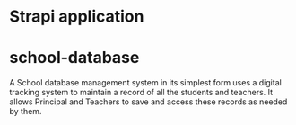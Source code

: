 # Strapi application

# school-database

A School database management system in its simplest form uses a digital tracking system to maintain a record of all the students and teachers.
It allows Principal and Teachers to save and access these records as needed by them.
